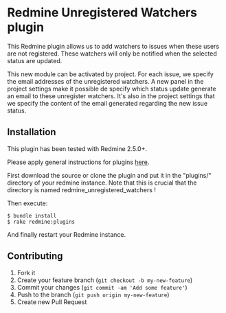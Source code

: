 Redmine Unregistered Watchers plugin
======================

This Redmine plugin allows us to add watchers to issues when these users are not registered. These watchers will only be notified when the selected status are updated.

This new module can be activated by project.
For each issue, we specify the email addresses of the unregistered watchers.
A new panel in the project settings make it possible de specify which status update generate an email to these unregister watchers. It's also in the project settings that we specify the content of the email generated regarding the new issue status.


Installation
------------

This plugin has been tested with Redmine 2.5.0+.

Please apply general instructions for plugins [here](http://www.redmine.org/wiki/redmine/Plugins).

First download the source or clone the plugin and put it in the "plugins/" directory of your redmine instance. Note that this is crucial that the directory is named redmine_unregistered_watchers !

Then execute:

    $ bundle install
    $ rake redmine:plugins

And finally restart your Redmine instance.


Contributing
------------

1. Fork it
2. Create your feature branch (`git checkout -b my-new-feature`)
3. Commit your changes (`git commit -am 'Add some feature'`)
4. Push to the branch (`git push origin my-new-feature`)
5. Create new Pull Request
